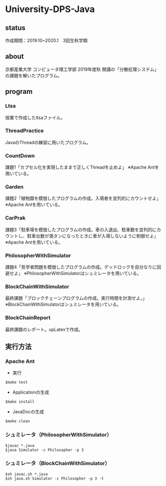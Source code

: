 # University-DPS-Java

## status
作成期間：2019.10~2020.1　3回生秋学期

## about
京都産業大学 コンピュータ理工学部 2019年度秋 開講の「分散処理システム」の課題を解いたプログラム。

## program
### Ltsa
授業で作成したltsaファイル。

### ThreadPractice
JavaのThreadの練習に用いたプログラム。

### CountDown
課題1「カプセル化を実現したままで正しくThreadを止めよ」
※Apache Antを用いている。

### Garden
課題2「植物園を模倣したプログラムの作成。入場者を並列的にカウントせよ」
※Apache Antを用いている。

### CarPrak
課題3「駐車場を模倣したプログラムの作成。車の入退出、駐車数を並列的にカウントし、駐車台数が満タンになったときに車が入場しないように制御せよ」
※Apache Antを用いている。

### PhilosopherWithSimulator
課題4「哲学者問題を模倣したプログラムの作成。デッドロックを自分なりに回避せよ」
※PhilosopherWithSimulatorはシュミレータを用いている。

### BlockChainWithSimulator
最終課題「ブロックチェーンプログラムの作成。実行時間を計測せよ。」
※BlockChainWithSimulatorはシュミレータを用いている。

### BlockChainReport
最終課題のレポート。upLatexで作成。

## 実行方法
### Apache Ant
+ 実行
```
$make test
```

+ Applicationの生成
```
$make install
```

+ JavaDocの生成
```
$make clean
```

### シュミレータ（PhilosopherWithSimulator）
```
$javac *.java
$java Simulator -c Philosopher -p 3
```

### シュミレータ（BlockChainWithSimulator）
```
$sh javac.sh *.java
$sh java.sh Simulator -c Philosopher -p 3 -t
```
